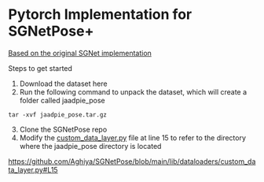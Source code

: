 # Pytorch Implementation for SGNetPose+

[Based on the original SGNet implementation](https://github.com/ChuhuaW/SGNet.pytorch)

Steps to get started

1. Download the dataset here
2. Run the following command to unpack the dataset, which will create a folder called jaadpie_pose
```
tar -xvf jaadpie_pose.tar.gz
```
3. Clone the SGNetPose repo
4. Modify the [custom_data_layer.py](lib/dataloaders/custom_data_layer.py) file at line 15 to refer to the directory where the jaadpie_pose directory is located

https://github.com/Aghiya/SGNetPose/blob/main/lib/dataloaders/custom_data_layer.py#L15
